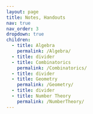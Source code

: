 ```yaml
---
layout: page
title: Notes, Handouts
nav: true
nav_order: 3
dropdown: true
children:
  - title: Algebra
    permalink: /Algebra/
  - title: divider
  - title: Combinatorics
    permalink: /Combinatorics/
  - title: divider
  - title: Geometry
    permalink: /Geometry/
  - title: divider
  - title: Number Theory
    permalink: /NumberTheory/
---
```

